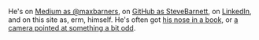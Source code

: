 He's on [Medium as @maxbarners](https://medium.com/@maxbarners), on [GitHub as SteveBarnett](https://github.com/SteveBarnett/), on [LinkedIn](https://www.linkedin.com/in/steve-barnett/), and on this site as, erm, himself. He's often got [his nose in a book]( https://www.goodreads.com/max_barners ), or [a camera pointed at something a bit odd](https://www.instagram.com/maxbarners/).